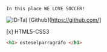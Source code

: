 

~~~~
In this place WE LOVE SOCCER!
~~~~

![lD-Ta](https://www.elfutbolero.com.co/__export/1651627528898/sites/elfutboleromx/img/2022/05/03/befunky-collage_x29x_1.jpg_1169307048.jpg))
[Github](https://github.com/]


[x] HTML5-CSS3

 ```html 
<h1> esteselparragráfo </h1> 
```
